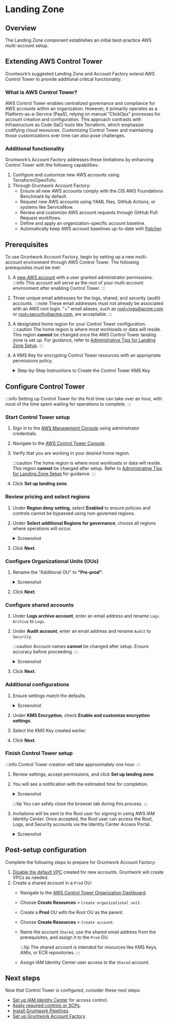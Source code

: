 # Landing Zone

## Overview

The Landing Zone component establishes an initial best-practice AWS multi-account setup.

## Extending AWS Control Tower

Gruntwork’s suggested Landing Zone and Account Factory extend AWS Control Tower to provide additional critical functionality.

### What is AWS Control Tower?

AWS Control Tower enables centralized governance and compliance for AWS accounts within an organization. However, it primarily operates as a Platform-as-a-Service (PaaS), relying on manual "ClickOps" processes for account creation and configuration. This approach contrasts with Infrastructure as Code (IaC) tools like Terraform, which emphasize codifying cloud resources. Customizing Control Tower and maintaining those customizations over time can also pose challenges.

### Additional functionality

Gruntwork’s Account Factory addresses these limitations by enhancing Control Tower with the following capabilities:

1. Configure and customize new AWS accounts using Terraform/OpenTofu.
2. Through Gruntwork Account Factory:
   - Ensure all new AWS accounts comply with the CIS AWS Foundations Benchmark by default.
   - Request new AWS accounts using YAML files, GitHub Actions, or systems like ServiceNow.
   - Review and customize AWS account requests through GitHub Pull Request workflows.
   - Define and apply an organization-specific account baseline.
   - Automatically keep AWS account baselines up-to-date with [Patcher](/2.0/docs/patcher/concepts/).

## Prerequisites

To use Gruntwork Account Factory, begin by setting up a new multi-account environment through AWS Control Tower. The following prerequisites must be met:

1. A [new AWS account](https://portal.aws.amazon.com/billing/signup) with a user granted administrator permissions.
   :::info
   This account will serve as the root of your multi-account environment after enabling Control Tower.
   :::

2. Three unique email addresses for the logs, shared, and security (audit) accounts.
   :::note
   These email addresses must not already be associated with an AWS root login. "+" email aliases, such as root+logs@acme.com or root+security@acme.com, are acceptable.
   :::

3. A designated home region for your Control Tower configuration.
   :::caution
   The home region is where most workloads or data will reside. This region **cannot** be changed once the AWS Control Tower landing zone is set up. For guidance, refer to [Administrative Tips for Landing Zone Setup](https://docs.aws.amazon.com/controltower/latest/userguide/tips-for-admin-setup.html).
   :::

4. A KMS Key for encrypting Control Tower resources with an appropriate permissions policy.

   <details>
   <summary>Step-by-Step Instructions to Create the Control Tower KMS Key</summary>
   :::info
   For detailed assistance, refer to the AWS documentation on [Guidance for KMS keys](https://docs.aws.amazon.com/en_us/controltower/latest/userguide/kms-guidance.html).
   :::

   1. Log in as an admin user and navigate to KMS in your root AWS account.
   2. Ensure you are in your home region and click **Create Key**.
      - Use the default parameters for key configuration.

        <details>
        <summary>Screenshot</summary>
        ![KMS Key Defaults](/img/devops-foundations/account/kms-default.png)
        </details>

      - Assign a descriptive alias, such as `control_tower_key`.

        <details>
        <summary>Screenshot</summary>
        ![KMS Key Alias](/img/devops-foundations/account/kms-name.png)
        </details>

      - Designate your admin user as both a key administrator and a key user.
      - Click **Finish** to complete the creation of the key.

   3. Locate the newly created key on the next screen and click to edit the following:
      - In the **Key Policy** tab, click **Edit**.

        <details>
        <summary>Screenshot</summary>
        ![Edit Key Policy](/img/devops-foundations/account/edit-key-policy.png)
        </details>

      - Add the necessary policy statement, replacing `YOUR-HOME-REGION`, `YOUR-MANAGEMENT-ACCOUNT-ID`, and `YOUR-KMS-KEY-ID` with your account-specific values:

        ```json
        {
          "Sid": "Allow Config to use KMS for encryption",
          "Effect": "Allow",
          "Principal": {
            "Service": "config.amazonaws.com"
          },
          "Action": ["kms:Decrypt", "kms:GenerateDataKey"],
          "Resource": "arn:aws:kms:YOUR-HOME-REGION:YOUR-MANAGEMENT-ACCOUNT-ID:key/YOUR-KMS-KEY-ID"
        }
        ```

      - Add the following CloudTrail policy statement to the list of statements, replacing `YOUR-HOME-REGION`, `YOUR-MANAGEMENT-ACCOUNT-ID`, and `YOUR-KMS-KEY-ID` with your account-specific values:

        ```json
        {
          "Sid": "Allow CloudTrail to use KMS for encryption",
          "Effect": "Allow",
          "Principal": {
            "Service": "cloudtrail.amazonaws.com"
          },
          "Action": ["kms:GenerateDataKey*", "kms:Decrypt"],
          "Resource": "arn:aws:kms:YOUR-HOME-REGION:YOUR-MANAGEMENT-ACCOUNT-ID:key/YOUR-KMS-KEY-ID",
          "Condition": {
            "StringEquals": {
              "aws:SourceArn": "arn:aws:cloudtrail:YOUR-HOME-REGION:YOUR-MANAGEMENT-ACCOUNT-ID:trail/aws-controltower-BaselineCloudTrail"
            },
            "StringLike": {
              "kms:EncryptionContext:aws:cloudtrail:arn": "arn:aws:cloudtrail:*:YOUR-MANAGEMENT-ACCOUNT-ID:trail/*"
            }
          }
        }
        ```

   4. Click **Save Changes**.
   </details>




## Configure Control Tower

:::info
Setting up Control Tower for the first time can take over an hour, with most of the time spent waiting for operations to complete.
:::

### Start Control Tower setup

1. Sign in to the [AWS Management Console](https://console.aws.amazon.com) using administrator credentials.
2. Navigate to the [AWS Control Tower Console](https://console.aws.amazon.com/controltower).
3. Verify that you are working in your desired home region.

   :::caution
   The home region is where most workloads or data will reside. This region **cannot** be changed after setup. Refer to [Administrative Tips for Landing Zone Setup](https://docs.aws.amazon.com/controltower/latest/userguide/tips-for-admin-setup.html) for guidance.
   :::

4. Click **Set up landing zone**.

### Review pricing and select regions

1. Under **Region deny setting**, select **Enabled** to ensure policies and controls cannot be bypassed using non-governed regions.
2. Under **Select additional Regions for governance**, choose all regions where operations will occur.

   <details>
   <summary>Screenshot</summary>
   ![Region Selections](/img/devops-foundations/account/regions.png)
   </details>

3. Click **Next**.

### Configure Organizational Units (OUs)

1. Rename the "Additional OU" to **"Pre-prod"**.

   <details>
   <summary>Screenshot</summary>
   ![Configure Organizational Units](/img/devops-foundations/account/configure-ous.png)
   </details>

2. Click **Next**.

### Configure shared accounts

1. Under **Logs archive account**, enter an email address and rename `Logs Archive` to `Logs`.
2. Under **Audit account**, enter an email address and rename `Audit` to `Security`.

   :::caution
   Account names **cannot** be changed after setup. Ensure accuracy before proceeding.
   :::

   <details>
   <summary>Screenshot</summary>
   ![Configure Shared Accounts](/img/devops-foundations/account/log-archive-rename.png)
   </details>

3. Click **Next**.

### Additional configurations

1. Ensure settings match the defaults.

   <details>
   <summary>Screenshot</summary>
   ![Additional Configuration](/img/devops-foundations/account/additional-config.png)
   </details>

2. Under **KMS Encryption**, check **Enable and customize encryption settings**.
3. Select the KMS Key created earlier.
4. Click **Next**.

### Finish Control Tower setup

:::info
Control Tower creation will take approximately one hour.
:::

1. Review settings, accept permissions, and click **Set up landing zone**.
2. You will see a notification with the estimated time for completion.

   <details>
   <summary>Screenshot</summary>
   ![Landing Zone Setup Status](/img/devops-foundations/account/control-tower-setup-status.png)
   </details>

   :::tip
   You can safely close the browser tab during this process.
   :::

3. Invitations will be sent to the Root user for signing in using AWS IAM Identity Center. Once accepted, the Root user can access the Root, Logs, and Security accounts via the Identity Center Access Portal.

   <details>
   <summary>Screenshot</summary>
   ![Root User's Access Portal](/img/devops-foundations/account/root-user-access-portal.png)
   </details>

## Post-setup configuration

Complete the following steps to prepare for Gruntwork Account Factory:

1. [Disable the default VPC](https://docs.aws.amazon.com/controltower/latest/userguide/configure-without-vpc.html#create-without-vpc) created for new accounts. Gruntwork will create VPCs as needed.
2. Create a shared account in a `Prod` OU:
   - Navigate to the [AWS Control Tower Organization Dashboard](https://console.aws.amazon.com/controltower/home/organization).
   - Choose **Create Resources** > `Create organizational unit`.
   - Create a **Prod** OU with the Root OU as the parent.
   - Choose **Create Resources** > `Create account`.
   - Name the account `Shared`, use the shared email address from the prerequisites, and assign it to the `Prod` OU.

      :::tip
      The shared account is intended for resources like KMS Keys, AMIs, or ECR repositories.
      :::

   - Assign IAM Identity Center user access to the `Shared` account.

## Next steps

Now that Control Tower is configured, consider these next steps:
- [Set up IAM Identity Center](https://docs.aws.amazon.com/singlesignon/latest/userguide/get-started-choose-identity-source.html) for access control.
- [Apply required controls or SCPs](https://docs.aws.amazon.com/controltower/latest/userguide/controls.html).
- [Install Gruntwork Pipelines](/2.0/docs/pipelines/installation/viagithubapp).
- [Set up Gruntwork Account Factory](/2.0/docs/accountfactory/installation).


